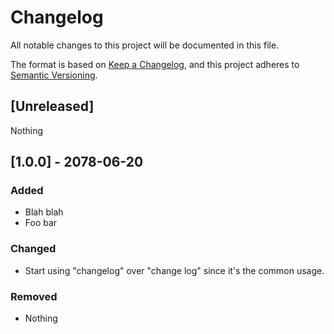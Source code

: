 # Changelog

All notable changes to this project will be documented in this file.

The format is based on [Keep a Changelog](https://keepachangelog.com/en/1.0.0/),
and this project adheres to [Semantic Versioning](https://semver.org/spec/v2.0.0.html).

## [Unreleased]

Nothing

## [1.0.0] - 2078-06-20

### Added

- Blah blah
- Foo bar

### Changed

- Start using "changelog" over "change log" since it's the common usage.

### Removed

- Nothing
